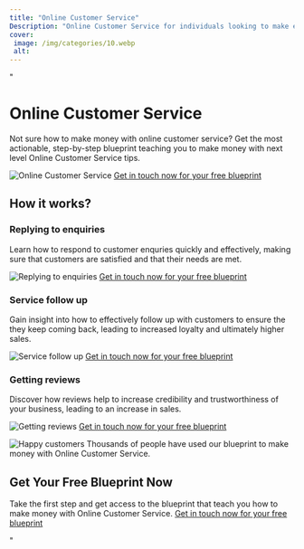 ```yaml
---
title: "Online Customer Service"
Description: "Online Customer Service for individuals looking to make extra money! Discover helpful tips and tricks for providing stellar Customer Service in an online setting. Get the help you need to set yourself up for success and make extra money on the side."
cover: 
 image: /img/categories/10.webp
 alt: 
---
```


"<h1>Online Customer Service</h1>
<p> Not sure how to make money with online customer service? Get the most actionable, step-by-step blueprint teaching you to make money with next level Online Customer Service tips. </p>
<img src="online-customer-service.jpg" alt="Online Customer Service">
<a href="/contact" class="btn btn-primary">Get in touch now for your free blueprint</a>

<h2>How it works?</h2>
<h3>Replying to enquiries</h3>
<p>Learn how to respond to customer enquries quickly and effectively, making sure that customers are satisfied and that their needs are met.</p>
<img src="reply-enquiries.jpg" alt="Replying to enquiries">
<a href="/contact" class="btn btn-primary">Get in touch now for your free blueprint</a>

<h3>Service follow up</h3>
<p>Gain insight into how to effectively follow up with customers to ensure the they keep coming back, leading to increased loyalty and ultimately higher sales.</p>
<img src="follow-up.jpg" alt="Service follow up">
<a href="/contact" class="btn btn-primary">Get in touch now for your free blueprint</a>

<h3>Getting reviews</h3>
<p>Discover how reviews help to increase credibility and trustworthiness of your business, leading to an increase in sales.</p>
<img src="reviews.jpg" alt="Getting reviews">
<a href="/contact" class="btn btn-primary">Get in touch now for your free blueprint</a>

<p><img src="happy-customers.jpg" alt="Happy customers"> Thousands of people have used our blueprint to make money with Online Customer Service.</p>

<h2>Get Your Free Blueprint Now</h2>
<p>Take the first step and get access to the blueprint that teach you how to make money with Online Customer Service. <a href="/contact" class="btn btn-primary">Get in touch now for your free blueprint</a></p>"
